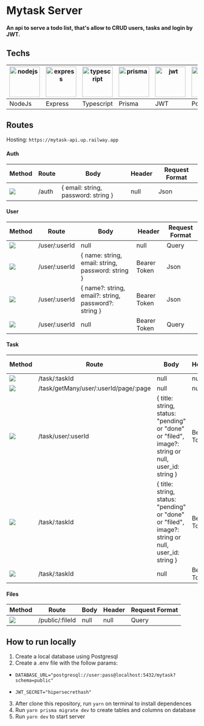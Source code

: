 

# Mytask Server
#### An api to serve a todo list, that's allow to CRUD users, tasks and login by JWT.

## Techs
<img src="https://i.imgur.com/0RLCzHi.png" alt="nodejs" width="80"/>  | <img src="https://i.imgur.com/gSZCHsa.png" alt="express" width="80"/> | <img src="https://i.imgur.com/ou8ETDQ.png" alt="typescript" width="80"/> | <img src="https://i.imgur.com/BsSZe0M.png" alt="prisma" width="80"/> | <img src="https://i.imgur.com/I5hij63.png" alt="jwt" width="80"/> | <img src="https://i.imgur.com/axG0zEM.png" alt="postgres" width="80"/>
|--|--|--|--|--|--
| NodeJs | Express | Typescript | Prisma | JWT | Postgres

## Routes
Hosting: `https://mytask-api.up.railway.app`

#### Auth
| Method | Route | Body | Header | Request Format
| --- | --- | --- | --- | --- |
| ![](https://img.shields.io/badge/-POST-green) | /auth | { email: string, password: string } | null | Json

#### User
| Method | Route | Body | Header | Request Format
| --- | --- | --- | --- | --- |
| ![](https://img.shields.io/badge/-GET-blue) | /user/:userId | null | null | Query
| ![](https://img.shields.io/badge/-POST-green) | /user/:userId | { name: string, email: string, password: string } | Bearer Token | Json
| ![](https://img.shields.io/badge/-PUT-yellow)| /user/:userId | { name?: string, email?: string, password?: string } | Bearer Token | Json
| ![](https://img.shields.io/badge/-Delete-red) | /user/:userId | null | Bearer Token | Query

#### Task
| Method | Route | Body | Header | Request Format
| --- | --- | --- | --- | --- |
| ![](https://img.shields.io/badge/-GET-blue) | /task/:taskId | null | null | Query
| ![](https://img.shields.io/badge/-GET-blue) | /task/getMany/user/:userId/page/:page | null | null | Query
| ![](https://img.shields.io/badge/-POST-green) | /task/user/:userId | { title: string, status: "pending"  or  "done"  or  "filed", image?: string or null, user_id: string } | Bearer Token | Multipart Form
| ![](https://img.shields.io/badge/-PUT-yellow) | /task/:taskId | { title: string, status: "pending" or  "done"  or  "filed", image?: string or null, user_id: string } | Bearer Token | Multipart Form
| ![](https://img.shields.io/badge/-Delete-red) | /task/:taskId | null | Bearer Token | Query

#### Files
| Method | Route | Body | Header | Request Format
| --- | --- | --- | --- | --- |
| ![](https://img.shields.io/badge/-GET-blue) | /public/:fileId | null | null | Query

## How to run locally

 1. Create a local database using Postgresql
 2. Create a .env file with the follow params:
 - `DATABASE_URL="postgresql://user:pass@localhost:5432/mytask?schema=public"`
 
 - `JWT_SECRET="hipersecrethash"`
 3. After clone this repository, run `yarn` on terminal to install dependences
 4. Run `yarn prisma migrate dev` to create tables and columns on database
 5. Run `yarn dev` to start server
